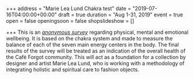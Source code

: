 +++
address = "Marie Lea Lund Chakra test"
date = "2019-07-16T04:00:00+00:00"
draft = true
duration = "Aug 1-31, 2019"
event = true
open = false
openingsoon = false
shopslideshow = []

+++
This is an [_anonymous survey_](https://lucyweisner.typeform.com/to/aVhysi "survey") regarding physical, mental and emotional wellbeing. It is based on the chakra system and made to measure the balance of each of the seven main energy centers in the body. The final results of the survey will be treated as an indication of the overall health of the Café Forgot community. This will act as a foundation for a collection by designer and artist Marie Lea Lund, who is working with a methodology of integrating holistic and spiritual care to fashion objects.